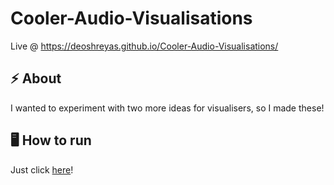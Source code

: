 # Cooler-Audio-Visualisations

Live @ https://deoshreyas.github.io/Cooler-Audio-Visualisations/

## :zap: About
I wanted to experiment with two more ideas for visualisers, so I made these!

## :desktop_computer: How to run 
Just click [here](https://deoshreyas.github.io/Cooler-Audio-Visualisations/)!

